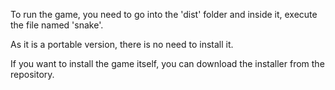 To run the game, you need to go into the 'dist' folder and inside it, execute the file named 'snake'.

As it is a portable version, there is no need to install it.



If you want to install the game itself, you can download the installer from the repository.
